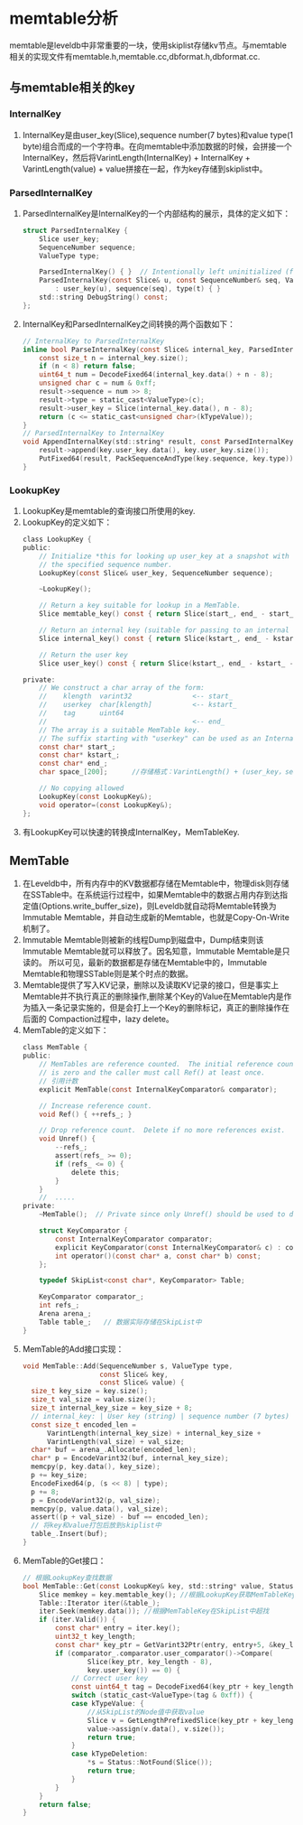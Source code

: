 memtable分析
===============

memtable是leveldb中非常重要的一块，使用skiplist存储kv节点。与memtable相关的实现文件有memtable.h,memtable.cc,dbformat.h,dbformat.cc.

## 与memtable相关的key ##

### InternalKey ###

1. InternalKey是由user_key(Slice),sequence number(7 bytes)和value type(1 byte)组合而成的一个字符串。在向memtable中添加数据的时候，会拼接一个InternalKey，然后将VarintLength(InternalKey) + InternalKey + VarintLength(value) + value拼接在一起，作为key存储到skiplist中。

### ParsedInternalKey ###

1. ParsedInternalKey是InternalKey的一个内部结构的展示，具体的定义如下：
    ```c
    struct ParsedInternalKey {
        Slice user_key;
        SequenceNumber sequence;
        ValueType type;

        ParsedInternalKey() { }  // Intentionally left uninitialized (for speed)
        ParsedInternalKey(const Slice& u, const SequenceNumber& seq, ValueType t)
            : user_key(u), sequence(seq), type(t) { }
        std::string DebugString() const;
    };
    ```
2. InternalKey和ParsedInternalKey之间转换的两个函数如下：
    ```c
    // InternalKey to ParsedInternalKey
    inline bool ParseInternalKey(const Slice& internal_key, ParsedInternalKey* result) {
        const size_t n = internal_key.size();
        if (n < 8) return false;
        uint64_t num = DecodeFixed64(internal_key.data() + n - 8);
        unsigned char c = num & 0xff;
        result->sequence = num >> 8;
        result->type = static_cast<ValueType>(c);
        result->user_key = Slice(internal_key.data(), n - 8);
        return (c <= static_cast<unsigned char>(kTypeValue));
    }
    // ParsedInternalKey to InternalKey
    void AppendInternalKey(std::string* result, const ParsedInternalKey& key) {
        result->append(key.user_key.data(), key.user_key.size());
        PutFixed64(result, PackSequenceAndType(key.sequence, key.type));
    }
    ```

### LookupKey ###

1. LookupKey是memtable的查询接口所使用的key.
2. LookupKey的定义如下：
    ```c
    class LookupKey {
    public:
        // Initialize *this for looking up user_key at a snapshot with
        // the specified sequence number.
        LookupKey(const Slice& user_key, SequenceNumber sequence);

        ~LookupKey();

        // Return a key suitable for lookup in a MemTable.
        Slice memtable_key() const { return Slice(start_, end_ - start_); }

        // Return an internal key (suitable for passing to an internal iterator)
        Slice internal_key() const { return Slice(kstart_, end_ - kstart_); }

        // Return the user key
        Slice user_key() const { return Slice(kstart_, end_ - kstart_ - 8); }

    private:
        // We construct a char array of the form:
        //    klength  varint32               <-- start_
        //    userkey  char[klength]          <-- kstart_
        //    tag      uint64
        //                                    <-- end_
        // The array is a suitable MemTable key.
        // The suffix starting with "userkey" can be used as an InternalKey.
        const char* start_;
        const char* kstart_;
        const char* end_;
        char space_[200];      //存储格式：VarintLength() + (user_key，sequence,kValueTypeForSeek)

        // No copying allowed
        LookupKey(const LookupKey&);
        void operator=(const LookupKey&);
    };
    ```
3. 有LookupKey可以快速的转换成InternalKey，MemTableKey.

## MemTable ##

1. 在Leveldb中，所有内存中的KV数据都存储在Memtable中，物理disk则存储在SSTable中。在系统运行过程中，如果Memtable中的数据占用内存到达指定值(Options.write_buffer_size)，则Leveldb就自动将Memtable转换为Immutable Memtable，并自动生成新的Memtable，也就是Copy-On-Write机制了。
2. Immutable Memtable则被新的线程Dump到磁盘中，Dump结束则该Immutable Memtable就可以释放了。因名知意，Immutable Memtable是只读的。 所以可见，最新的数据都是存储在Memtable中的，Immutable Memtable和物理SSTable则是某个时点的数据。
3. Memtable提供了写入KV记录，删除以及读取KV记录的接口，但是事实上Memtable并不执行真正的删除操作,删除某个Key的Value在Memtable内是作为插入一条记录实施的，但是会打上一个Key的删除标记，真正的删除操作在后面的 Compaction过程中，lazy delete。
4. MemTable的定义如下：
    ```c
    class MemTable {
    public:
        // MemTables are reference counted.  The initial reference count
        // is zero and the caller must call Ref() at least once.
        // 引用计数
        explicit MemTable(const InternalKeyComparator& comparator);

        // Increase reference count.
        void Ref() { ++refs_; }

        // Drop reference count.  Delete if no more references exist.
        void Unref() {
            --refs_;
            assert(refs_ >= 0);
            if (refs_ <= 0) {
                delete this;
            }
        }
        //  .....
    private:
        ~MemTable();  // Private since only Unref() should be used to delete it

        struct KeyComparator {
            const InternalKeyComparator comparator;
            explicit KeyComparator(const InternalKeyComparator& c) : comparator(c) { }
            int operator()(const char* a, const char* b) const;
        };

        typedef SkipList<const char*, KeyComparator> Table;

        KeyComparator comparator_;
        int refs_;
        Arena arena_;
        Table table_;   // 数据实际存储在SkipList中
    }

    ```
2. MemTable的Add接口实现：
    ```c
    void MemTable::Add(SequenceNumber s, ValueType type,
                       const Slice& key,
                       const Slice& value) {
      size_t key_size = key.size();
      size_t val_size = value.size();
      size_t internal_key_size = key_size + 8;
      // internal_key: | User key (string) | sequence number (7 bytes) | value type (1 byte) |
      const size_t encoded_len =
          VarintLength(internal_key_size) + internal_key_size +
          VarintLength(val_size) + val_size;
      char* buf = arena_.Allocate(encoded_len);
      char* p = EncodeVarint32(buf, internal_key_size);
      memcpy(p, key.data(), key_size);
      p += key_size;
      EncodeFixed64(p, (s << 8) | type);
      p += 8;
      p = EncodeVarint32(p, val_size);
      memcpy(p, value.data(), val_size);
      assert((p + val_size) - buf == encoded_len);
      // 将key和value打包后放到skiplist中
      table_.Insert(buf);
    }
    ```
3. MemTable的Get接口：
    ```c
    // 根据LookupKey查找数据
    bool MemTable::Get(const LookupKey& key, std::string* value, Status* s) {
        Slice memkey = key.memtable_key(); //根据LookupKey获取MemTableKey
        Table::Iterator iter(&table_);
        iter.Seek(memkey.data()); //根据MemTableKey在SkipList中超找
        if (iter.Valid()) {
            const char* entry = iter.key();
            uint32_t key_length;
            const char* key_ptr = GetVarint32Ptr(entry, entry+5, &key_length);
            if (comparator_.comparator.user_comparator()->Compare(
                    Slice(key_ptr, key_length - 8),
                    key.user_key()) == 0) {
                // Correct user key
                const uint64_t tag = DecodeFixed64(key_ptr + key_length - 8);
                switch (static_cast<ValueType>(tag & 0xff)) {
                case kTypeValue: {
                    //从SkipList的Node值中获取value
                    Slice v = GetLengthPrefixedSlice(key_ptr + key_length);
                    value->assign(v.data(), v.size());
                    return true;
                }
                case kTypeDeletion:
                    *s = Status::NotFound(Slice());
                    return true;
                }
            }
        }
        return false;
    }
    ```

